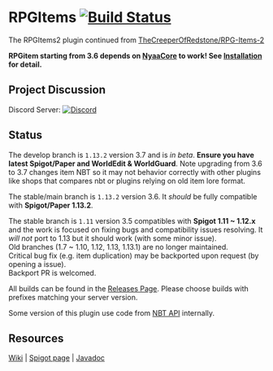 # RPGItems [![Build Status](https://travis-ci.com/NyaaCat/RPGItems-reloaded.svg?branch=1.13.2)](https://travis-ci.com/NyaaCat/RPGItems-reloaded)

The RPGItems2 plugin continued from [TheCreeperOfRedstone/RPG-Items-2](https://github.com/TheCreeperOfRedstone/RPG-Items-2)

**RPGitem starting from 3.6 depends on [NyaaCore](https://github.com/NyaaCat/NyaaCore) to work! See [Installation](https://github.com/NyaaCat/RPGItems-reloaded/wiki/Get-Started:-Installation) for detail.**

## Project Discussion

Discord Server: [![Discord](https://img.shields.io/discord/486394125206421524.svg?logo=discord&link=https%3A%2F%2Fdiscord.gg%QeVy8Yd)](https://discord.gg/QeVy8Yd)

## Status

The develop branch is `1.13.2` version 3.7 and is *in beta*. **Ensure you have latest Spigot/Paper and WorldEdit & WorldGuard**. Note upgrading from 3.6 to 3.7 changes item NBT so it may not behavior correctly with other plugins like shops that compares nbt or plugins relying on old item lore format.

The stable/main branch is `1.13.2` version 3.6. It *should* be fully compatible with **Spigot/Paper 1.13.2**.

The stable branch is `1.11` version 3.5 compatibles with **Spigot 1.11 ~ 1.12.x** and the work is focused on fixing bugs and compatibility issues resolving. It *will not* port to 1.13 but it should work (with some minor issue).  
Old branches (1.7 ~ 1.10, 1.12, 1.13, 1.13.1) are no longer maintained.  
Critical bug fix (e.g. item duplication) may be backported upon request (by opening a issue).  
Backport PR is welcomed.

All builds can be found in the [Releases Page](https://github.com/NyaaCat/RPGItems-reloaded/releases).
Please choose builds with prefixes matching your server version.

Some version of this plugin use code from [NBT API](https://www.spigotmc.org/resources/item-entity-tile-nbt-api.7939/) internally.

## Resources

[Wiki](https://github.com/NyaaCat/RPGItems-reloaded/wiki) | [Spigot page](https://www.spigotmc.org/resources/rpgitems.17549/) | [Javadoc](https://nyaacat.github.io/NyaaCentral/RPGItems-reloaded/3.6-mc1.13.2/javadoc/overview-summary.html)
